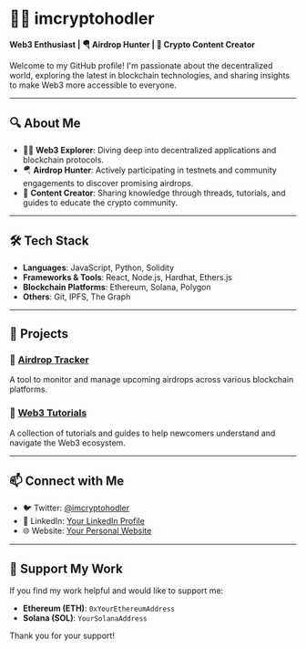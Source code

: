 # 🧙‍♂️ imcryptohodler

**Web3 Enthusiast | 🪂 Airdrop Hunter | 📢 Crypto Content Creator**

Welcome to my GitHub profile! I'm passionate about the decentralized world, exploring the latest in blockchain technologies, and sharing insights to make Web3 more accessible to everyone.

---

## 🔍 About Me

- 🧑‍💻 **Web3 Explorer**: Diving deep into decentralized applications and blockchain protocols.
- 🪂 **Airdrop Hunter**: Actively participating in testnets and community engagements to discover promising airdrops.
- 📢 **Content Creator**: Sharing knowledge through threads, tutorials, and guides to educate the crypto community.

---

## 🛠️ Tech Stack

- **Languages**: JavaScript, Python, Solidity
- **Frameworks & Tools**: React, Node.js, Hardhat, Ethers.js
- **Blockchain Platforms**: Ethereum, Solana, Polygon
- **Others**: Git, IPFS, The Graph

---

## 🚀 Projects

### 🔗 [Airdrop Tracker](https://github.com/imcryptohodler/airdrop-tracker)
A tool to monitor and manage upcoming airdrops across various blockchain platforms.

### 📘 [Web3 Tutorials](https://github.com/imcryptohodler/web3-tutorials)
A collection of tutorials and guides to help newcomers understand and navigate the Web3 ecosystem.

---

## 📫 Connect with Me

- 🐦 Twitter: [@imcryptohodler](https://x.com/imcryptohodler)
- 💼 LinkedIn: [Your LinkedIn Profile](https://www.linkedin.com/in/your-profile)
- 🌐 Website: [Your Personal Website](https://yourwebsite.com)

---

## 💖 Support My Work

If you find my work helpful and would like to support me:

- **Ethereum (ETH)**: `0xYourEthereumAddress`
- **Solana (SOL)**: `YourSolanaAddress`

Thank you for your support!

